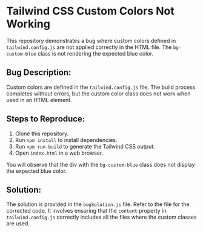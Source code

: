 # Tailwind CSS Custom Colors Not Working

This repository demonstrates a bug where custom colors defined in `tailwind.config.js` are not applied correctly in the HTML file.  The `bg-custom-blue` class is not rendering the expected blue color.

## Bug Description:

Custom colors are defined in the `tailwind.config.js` file.  The build process completes without errors, but the custom color class does not work when used in an HTML element.

## Steps to Reproduce:

1. Clone this repository.
2. Run `npm install` to install dependencies.
3. Run `npm run build` to generate the Tailwind CSS output.
4. Open `index.html` in a web browser.

You will observe that the div with the `bg-custom-blue` class does not display the expected blue color.

## Solution:

The solution is provided in the `bugSolution.js` file. Refer to the file for the corrected code.  It involves ensuring that the `content` property in `tailwind.config.js` correctly includes all the files where the custom classes are used.